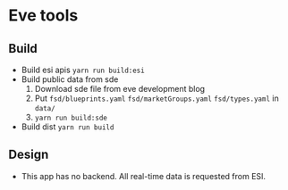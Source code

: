 # Eve tools

## Build

- Build esi apis `yarn run build:esi`
- Build public data from sde
  1. Download sde file from eve development blog
  2. Put `fsd/blueprints.yaml` `fsd/marketGroups.yaml` `fsd/types.yaml` in `data/`
  3. `yarn run build:sde`
- Build dist `yarn run build`

## Design

- This app has no backend. All real-time data is requested from ESI.
